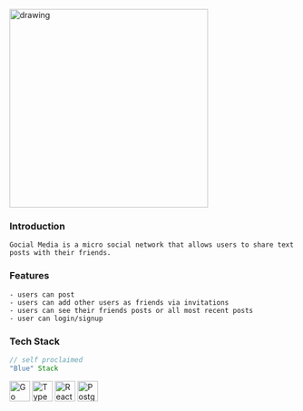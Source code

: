 <br/>
<img src="https://i.imgur.com/5X5MMzn.png" alt="drawing" width="350"/>

<br/>

### Introduction

~~~
Gocial Media is a micro social network that allows users to share text posts with their friends.
~~~

### Features
~~~
- users can post
- users can add other users as friends via invitations
- users can see their friends posts or all most recent posts
- user can login/signup
~~~

### Tech Stack

```java
// self proclaimed
"Blue" Stack
```

<span><img src="https://raw.githubusercontent.com/danielcranney/readme-generator/main/public/icons/skills/go-colored.svg" width="36" height="36" alt="Go" /></span>
<span><img src="https://raw.githubusercontent.com/danielcranney/readme-generator/main/public/icons/skills/typescript-colored.svg" width="36" height="36" alt="TypeScript" /></span>
<span><img src="https://raw.githubusercontent.com/danielcranney/readme-generator/main/public/icons/skills/react-colored.svg" width="36" height="36" alt="React" /></span>
<span><img src="https://upload.wikimedia.org/wikipedia/commons/2/29/Postgresql_elephant.svg" width="36" height="36" alt="Postgres" /></span>

